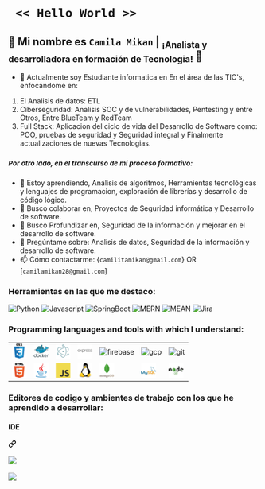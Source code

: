 # ` << Hello World >>`
## 👋 Mi nombre es `Camila Mikan` | <sub>¡Analista y desarrolladora en formación de Tecnologia!</sub> 👋

- 🔭 Actualmente soy Estudiante informatica en  En el área de las TIC's, enfocándome en:
1. El Analisis de datos: ETL
2. Ciberseguridad: Analisis SOC y de vulnerabilidades, Pentesting y entre Otros, Entre BlueTeam y RedTeam  
3. Full Stack: Aplicacion del ciclo de vida del Desarrollo de Software como: POO, pruebas de seguridad y Seguridad integral y Finalmente actualizaciones de nuevas Tecnologias.
### *<sup>Por otro lado, en el transcurso de mi proceso formativo:</sup>*
- 🌱 Estoy aprendiendo, Análisis de algoritmos, Herramientas tecnológicas y lenguajes de programacion, exploración de librerías y desarrollo de código lógico.
- 👯 Busco colaborar en, Proyectos de Seguridad informática y Desarrollo de software.
- 🤔 Busco Profundizar en, Seguridad de la información y mejorar en el desarrollo de software.
- 💬 Pregúntame sobre: Analisis de datos, Seguridad de la información y desarrollo de software.
- 📫 Cómo contactarme: {`camilitamikan@gmail.com`} OR [`camilamikan28@gmail.com`]


### Herramientas en las que me destaco:

![Python](https://img.shields.io/badge/Lenguajes-Python-DataScience)
![Javascript](https://img.shields.io/badge/Lenguajes-Javascript-yellow)
![SpringBoot](https://img.shields.io/badge/Framework-Springboot-blue)
![MERN](https://img.shields.io/badge/Framework-MERN-red)
![MEAN](https://img.shields.io/badge/Framework-MEAN-purple)
![Jira](https://img.shields.io/badge/Agile-Jira-green)

<h3 align="left">Programming languages and tools with which I understand:</h3>
<p align="left"> 
  <table>
    <tr>
      <td>
       <img src="https://raw.githubusercontent.com/devicons/devicon/master/icons/css3/css3-original-wordmark.svg" alt="css3" width="30" height="30"/>
      </td>
      <td>
        <img src="https://raw.githubusercontent.com/devicons/devicon/master/icons/docker/docker-original-wordmark.svg" alt="docker" width="30" height="30"/>
      </td>
      <td>
        <img src="https://raw.githubusercontent.com/devicons/devicon/master/icons/electron/electron-original.svg" alt="electron" width="30" height="30"/>
      </td>
      <td>
        <img src="https://raw.githubusercontent.com/devicons/devicon/master/icons/express/express-original-wordmark.svg" alt="express" width="30" height="30"/>
      </td>
       <td>
        <img src="https://www.vectorlogo.zone/logos/firebase/firebase-icon.svg" alt="firebase" width="30" height="30"/>
      </td>
      <td>
        <img src="https://www.vectorlogo.zone/logos/google_cloud/google_cloud-icon.svg" alt="gcp" width="30" height="30"/>
      </td>
      <td>
        <img src="https://www.vectorlogo.zone/logos/git-scm/git-scm-icon.svg" alt="git" width="30" height="30"/>
      </td>
    </tr>
    <tr>
      <td>
        <img src="https://raw.githubusercontent.com/devicons/devicon/master/icons/html5/html5-original-wordmark.svg" alt="html5" width="30" height="30"/>
      </td>
      <td>
        <img src="https://raw.githubusercontent.com/devicons/devicon/master/icons/java/java-original.svg" alt="java" width="30" height="30"/>
      </td>
      <td>
        <img src="https://raw.githubusercontent.com/devicons/devicon/master/icons/javascript/javascript-original.svg" alt="javascript" width="30" height="30"/>
      </td>
      <td>
        <img src="https://raw.githubusercontent.com/devicons/devicon/master/icons/linux/linux-original.svg" alt="linux" width="30" height="30"/>
      </td>
      <td>
        <img src="https://raw.githubusercontent.com/devicons/devicon/master/icons/mongodb/mongodb-original-wordmark.svg" alt="mongodb" width="30" height="30"/>
      </td>
      <td>
        <img src="https://raw.githubusercontent.com/devicons/devicon/master/icons/mysql/mysql-original-wordmark.svg" alt="mysql" width="30" height="30"/>
      </td>
      <td>
        <img src="https://raw.githubusercontent.com/devicons/devicon/master/icons/nodejs/nodejs-original-wordmark.svg" alt="nodejs" width="30" height="30"/>
      </td>
    </tr>
  </table>
</p>

### Editores de codigo y ambientes de trabajo con los que he aprendido a desarrollar:

<div class="markdown-heading" dir="auto"><h4 class="heading-element" dir="auto"> IDE </h4><a id="user-content--ide-" class="anchor" aria-label="Permalink:  IDE " href="#-ide-"><svg class="octicon octicon-link" viewBox="0 0 16 16" version="1.1" width="16" height="16" aria-hidden="true"><path d="m7.775 3.275 1.25-1.25a3.5 3.5 0 1 1 4.95 4.95l-2.5 2.5a3.5 3.5 0 0 1-4.95 0 .751.751 0 0 1 .018-1.042.751.751 0 0 1 1.042-.018 1.998 1.998 0 0 0 2.83 0l2.5-2.5a2.002 2.002 0 0 0-2.83-2.83l-1.25 1.25a.751.751 0 0 1-1.042-.018.751.751 0 0 1-.018-1.042Zm-4.69 9.64a1.998 1.998 0 0 0 2.83 0l1.25-1.25a.751.751 0 0 1 1.042.018.751.751 0 0 1 .018 1.042l-1.25 1.25a3.5 3.5 0 1 1-4.95-4.95l2.5-2.5a3.5 3.5 0 0 1 4.95 0 .751.751 0 0 1-.018 1.042.751.751 0 0 1-1.042.018 1.998 1.998 0 0 0-2.83 0l-2.5 2.5a1.998 1.998 0 0 0 0 2.83Z"></path></svg></a></div>

<a target="_blank" rel="noopener noreferrer nofollow" href="https://camo.githubusercontent.com/75c6b15ea0c84be8971e5a21aa3f5931145e439fdf7c57b3df1ae212f6268b35/68747470733a2f2f696d672e736869656c64732e696f2f62616467652f476f6f676c65253230436f6c61622d2532334639413832352e7376673f7374796c653d666f722d7468652d6261646765266c6f676f3d676f6f676c65636f6c6162266c6f676f436f6c6f723d7768697465"><img src="https://camo.githubusercontent.com/75c6b15ea0c84be8971e5a21aa3f5931145e439fdf7c57b3df1ae212f6268b35/68747470733a2f2f696d672e736869656c64732e696f2f62616467652f476f6f676c65253230436f6c61622d2532334639413832352e7376673f7374796c653d666f722d7468652d6261646765266c6f676f3d676f6f676c65636f6c6162266c6f676f436f6c6f723d7768697465" data-canonical-src="https://img.shields.io/badge/Google%20Colab-%23F9A825.svg?style=for-the-badge&amp;logo=googlecolab&amp;logoColor=white" style="max-width: 100%;"></a>

<a target="_blank" rel="noopener noreferrer nofollow" href="https://camo.githubusercontent.com/97e77bb8ef2cb06bce18bd7d7979c4f9a1578e16c68c029908d6e04d14d6086e/68747470733a2f2f696d672e736869656c64732e696f2f62616467652f56697375616c5f53747564696f5f436f64652d3030373844343f7374796c653d666f722d7468652d6261646765266c6f676f3d76697375616c25323073747564696f253230636f6465266c6f676f436f6c6f723d7768697465"><img src="https://camo.githubusercontent.com/97e77bb8ef2cb06bce18bd7d7979c4f9a1578e16c68c029908d6e04d14d6086e/68747470733a2f2f696d672e736869656c64732e696f2f62616467652f56697375616c5f53747564696f5f436f64652d3030373844343f7374796c653d666f722d7468652d6261646765266c6f676f3d76697375616c25323073747564696f253230636f6465266c6f676f436f6c6f723d7768697465" data-canonical-src="https://img.shields.io/badge/Visual_Studio_Code-0078D4?style=for-the-badge&amp;logo=visual%20studio%20code&amp;logoColor=white" style="max-width: 100%;"></a>
